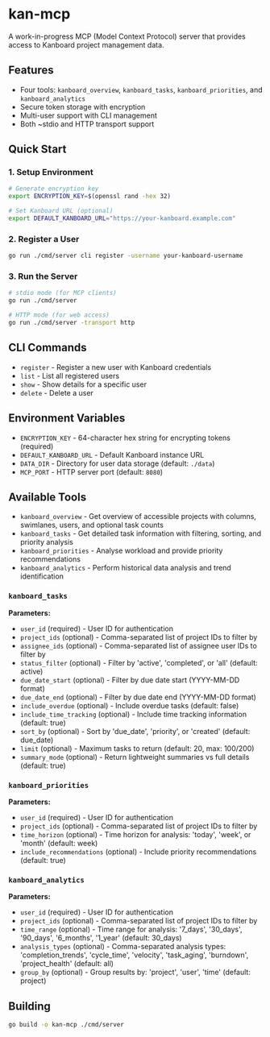 # kan-mcp

A work-in-progress MCP (Model Context Protocol) server that provides access to Kanboard project management data.

## Features

- Four tools: `kanboard_overview`, `kanboard_tasks`, `kanboard_priorities`, and `kanboard_analytics`
- Secure token storage with encryption
- Multi-user support with CLI management
- Both ~stdio and HTTP transport support

## Quick Start

### 1. Setup Environment

```bash
# Generate encryption key
export ENCRYPTION_KEY=$(openssl rand -hex 32)

# Set Kanboard URL (optional)
export DEFAULT_KANBOARD_URL="https://your-kanboard.example.com"
```

### 2. Register a User

```bash
go run ./cmd/server cli register -username your-kanboard-username
```

### 3. Run the Server

```bash
# stdio mode (for MCP clients)
go run ./cmd/server

# HTTP mode (for web access)
go run ./cmd/server -transport http
```

## CLI Commands

- `register` - Register a new user with Kanboard credentials
- `list` - List all registered users
- `show` - Show details for a specific user
- `delete` - Delete a user

## Environment Variables

- `ENCRYPTION_KEY` - 64-character hex string for encrypting tokens (required)
- `DEFAULT_KANBOARD_URL` - Default Kanboard instance URL
- `DATA_DIR` - Directory for user data storage (default: `./data`)
- `MCP_PORT` - HTTP server port (default: `8080`)

## Available Tools

- `kanboard_overview` - Get overview of accessible projects with columns, swimlanes, users, and optional task counts
- `kanboard_tasks` - Get detailed task information with filtering, sorting, and priority analysis
- `kanboard_priorities` - Analyse workload and provide priority recommendations
- `kanboard_analytics` - Perform historical data analysis and trend identification

### `kanboard_tasks`

**Parameters:**
- `user_id` (required) - User ID for authentication
- `project_ids` (optional) - Comma-separated list of project IDs to filter by
- `assignee_ids` (optional) - Comma-separated list of assignee user IDs to filter by
- `status_filter` (optional) - Filter by 'active', 'completed', or 'all' (default: active)
- `due_date_start` (optional) - Filter by due date start (YYYY-MM-DD format)
- `due_date_end` (optional) - Filter by due date end (YYYY-MM-DD format)
- `include_overdue` (optional) - Include overdue tasks (default: false)
- `include_time_tracking` (optional) - Include time tracking information (default: true)
- `sort_by` (optional) - Sort by 'due_date', 'priority', or 'created' (default: due_date)
- `limit` (optional) - Maximum tasks to return (default: 20, max: 100/200)
- `summary_mode` (optional) - Return lightweight summaries vs full details (default: true)

### `kanboard_priorities`

**Parameters:**
- `user_id` (required) - User ID for authentication  
- `project_ids` (optional) - Comma-separated list of project IDs to filter by
- `time_horizon` (optional) - Time horizon for analysis: 'today', 'week', or 'month' (default: week)
- `include_recommendations` (optional) - Include priority recommendations (default: true)

### `kanboard_analytics`

**Parameters:**
- `user_id` (required) - User ID for authentication
- `project_ids` (optional) - Comma-separated list of project IDs to filter by
- `time_range` (optional) - Time range for analysis: '7_days', '30_days', '90_days', '6_months', '1_year' (default: 30_days)
- `analysis_types` (optional) - Comma-separated analysis types: 'completion_trends', 'cycle_time', 'velocity', 'task_aging', 'burndown', 'project_health' (default: all)
- `group_by` (optional) - Group results by: 'project', 'user', 'time' (default: project)

## Building

```bash
go build -o kan-mcp ./cmd/server
```